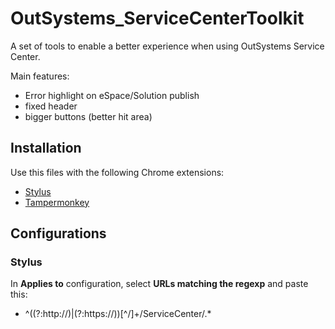 # OutSystems_ServiceCenterToolkit
A set of tools to enable a better experience when using OutSystems Service Center.

Main features:
- Error highlight on eSpace/Solution publish
- fixed header
- bigger buttons (better hit area)

## Installation
Use this files with the following Chrome extensions:
- [Stylus](https://chrome.google.com/webstore/detail/stylus/clngdbkpkpeebahjckkjfobafhncgmne?hl=en)
- [Tampermonkey](https://chrome.google.com/webstore/detail/tampermonkey/dhdgffkkebhmkfjojejmpbldmpobfkfo?hl=en)

## Configurations
### Stylus
In **Applies to** configuration, select **URLs matching the regexp** and paste this:

- ^((?:http:\/\/)|(?:https:\/\/))[^\/]+\/ServiceCenter\/.*
